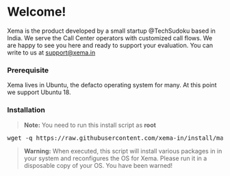 # Welcome!

Xema is the product developed by a small startup @TechSudoku based in India. We serve the Call Center operators with customized call flows. We are happy to see you here and ready to support your evaluation. You can write to us at support@xema.in


### Prerequisite

Xema lives in Ubuntu, the defacto operating system for many. At this point we support Ubuntu 18.


### Installation

> **Note:** You need to run this install script as **root**

<pre>
wget -q https://raw.githubusercontent.com/xema-in/install/master/xema-manager.sh -O /tmp/xema-manager.sh;chmod 744 /tmp/xema-manager.sh;/tmp/xema-manager.sh;
</pre>


> **Warning:** When executed, this script will install various packages in in your system and reconfigures the OS for Xema. Please run it in a disposable copy of your OS. You have been warned!


